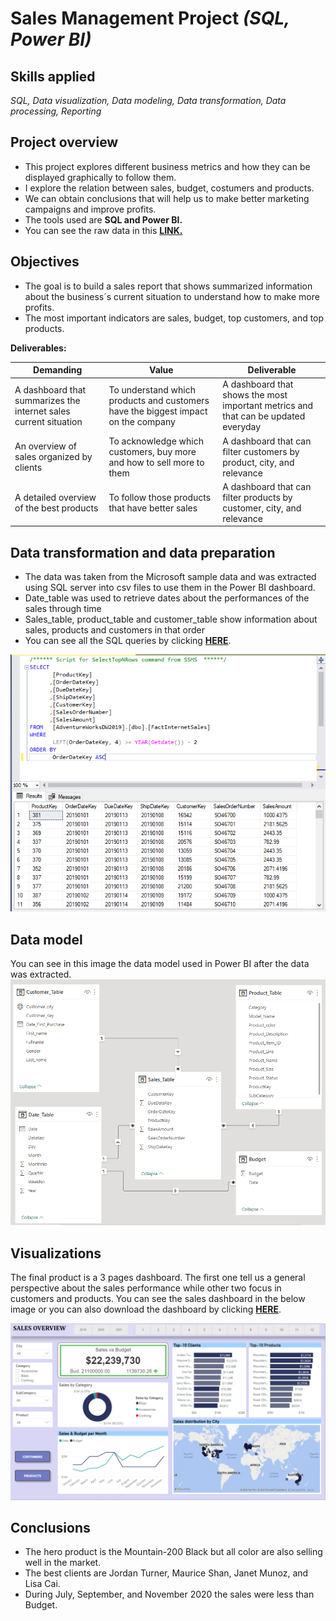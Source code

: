 # Sales Management Project *(SQL, Power BI)*
## Skills applied
*SQL, Data visualization, Data modeling, Data transformation, Data processing, Reporting*
## Project overview
- This project explores different business metrics and how they can be displayed graphically to follow them.
- I explore the relation between sales, budget, costumers and products.
- We can obtain conclusions that will help us to make better marketing campaigns and improve profits.
- The tools used are **SQL and Power BI.**
- You can see the raw data in this **[LINK.](https://github.com/subhojitdas859/Sales_Management/tree/main/Tables)**
## Objectives
- The goal is to build a sales report that shows summarized information about the business´s current situation to understand how to make more profits. 
- The most important indicators are sales, budget, top customers, and top products.

**Deliverables:**

| Demanding | Value | Deliverable |
| ----------- | ----------- | ----------|
| A dashboard that summarizes the internet sales current situation | To understand which products and customers have the biggest impact on the company | A dashboard that shows the most important metrics and that can be updated everyday |
| An overview of sales organized by clients | To acknowledge which customers, buy more and how to sell more to them | A dashboard that can filter customers by product, city, and relevance  |
| A detailed overview of the best products | To follow those products that have better sales | A dashboard that can filter products by customer, city, and relevance |

## Data transformation and data preparation
- The data was taken from the Microsoft sample data and was extracted using SQL server into csv files to use them in the Power BI dashboard.
- Date_table was used to retrieve dates about the performances of the sales through time
- Sales_table, product_table and customer_table show information about sales, products and customers in that order
- You can see all the SQL queries by clicking **[HERE](https://github.com/subhojitdas859/Sales_Management/tree/main/Query)**.

![query](img/3query.png)
## Data model
You can see in this image the data model used in Power BI after the data was extracted.
![Data model](img/2datamodel.png)
## Visualizations 
The final product is a 3 pages dashboard. The first one tell us a general perspective about the sales performance while other two focus in customers and products.
You can see the sales dashboard in the below image or you can also download the dashboard by clicking **[HERE](https://github.com/subhojitdas859/Sales_Management/blob/main/Tables/Sales_DB.pbix)**.

[![Sales Overview](img/1dbSales.png)]()
## Conclusions
- The hero product is the Mountain-200 Black but all color are also selling well in the market.
- The best clients are Jordan Turner, Maurice Shan, Janet Munoz, and Lisa Cai.
- During July, September, and November 2020 the sales were less than Budget.
